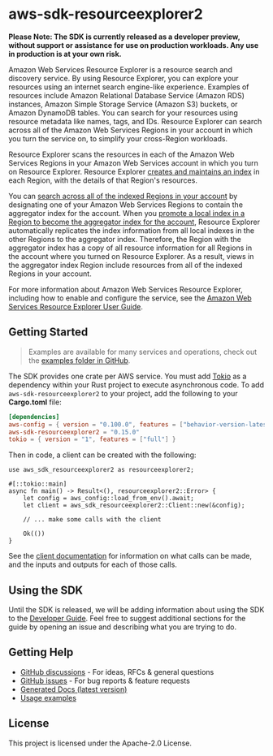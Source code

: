 # aws-sdk-resourceexplorer2

**Please Note: The SDK is currently released as a developer preview, without support or assistance for use
on production workloads. Any use in production is at your own risk.**

Amazon Web Services Resource Explorer is a resource search and discovery service. By using Resource Explorer, you can explore your resources using an internet search engine-like experience. Examples of resources include Amazon Relational Database Service (Amazon RDS) instances, Amazon Simple Storage Service (Amazon S3) buckets, or Amazon DynamoDB tables. You can search for your resources using resource metadata like names, tags, and IDs. Resource Explorer can search across all of the Amazon Web Services Regions in your account in which you turn the service on, to simplify your cross-Region workloads.

Resource Explorer scans the resources in each of the Amazon Web Services Regions in your Amazon Web Services account in which you turn on Resource Explorer. Resource Explorer [creates and maintains an index](https://docs.aws.amazon.com/resource-explorer/latest/userguide/getting-started-terms-and-concepts.html#term-index) in each Region, with the details of that Region's resources.

You can [search across all of the indexed Regions in your account](https://docs.aws.amazon.com/resource-explorer/latest/userguide/manage-aggregator-region.html) by designating one of your Amazon Web Services Regions to contain the aggregator index for the account. When you [promote a local index in a Region to become the aggregator index for the account](https://docs.aws.amazon.com/resource-explorer/latest/userguide/manage-aggregator-region-turn-on.html), Resource Explorer automatically replicates the index information from all local indexes in the other Regions to the aggregator index. Therefore, the Region with the aggregator index has a copy of all resource information for all Regions in the account where you turned on Resource Explorer. As a result, views in the aggregator index Region include resources from all of the indexed Regions in your account.

For more information about Amazon Web Services Resource Explorer, including how to enable and configure the service, see the [Amazon Web Services Resource Explorer User Guide](https://docs.aws.amazon.com/resource-explorer/latest/userguide/).

## Getting Started

> Examples are available for many services and operations, check out the
> [examples folder in GitHub](https://github.com/awslabs/aws-sdk-rust/tree/main/examples).

The SDK provides one crate per AWS service. You must add [Tokio](https://crates.io/crates/tokio)
as a dependency within your Rust project to execute asynchronous code. To add `aws-sdk-resourceexplorer2` to
your project, add the following to your **Cargo.toml** file:

```toml
[dependencies]
aws-config = { version = "0.100.0", features = ["behavior-version-latest"] }
aws-sdk-resourceexplorer2 = "0.15.0"
tokio = { version = "1", features = ["full"] }
```

Then in code, a client can be created with the following:

```rust,no_run
use aws_sdk_resourceexplorer2 as resourceexplorer2;

#[::tokio::main]
async fn main() -> Result<(), resourceexplorer2::Error> {
    let config = aws_config::load_from_env().await;
    let client = aws_sdk_resourceexplorer2::Client::new(&config);

    // ... make some calls with the client

    Ok(())
}
```

See the [client documentation](https://docs.rs/aws-sdk-resourceexplorer2/latest/aws_sdk_resourceexplorer2/client/struct.Client.html)
for information on what calls can be made, and the inputs and outputs for each of those calls.

## Using the SDK

Until the SDK is released, we will be adding information about using the SDK to the
[Developer Guide](https://docs.aws.amazon.com/sdk-for-rust/latest/dg/welcome.html). Feel free to suggest
additional sections for the guide by opening an issue and describing what you are trying to do.

## Getting Help

* [GitHub discussions](https://github.com/awslabs/aws-sdk-rust/discussions) - For ideas, RFCs & general questions
* [GitHub issues](https://github.com/awslabs/aws-sdk-rust/issues/new/choose) - For bug reports & feature requests
* [Generated Docs (latest version)](https://awslabs.github.io/aws-sdk-rust/)
* [Usage examples](https://github.com/awslabs/aws-sdk-rust/tree/main/examples)

## License

This project is licensed under the Apache-2.0 License.

